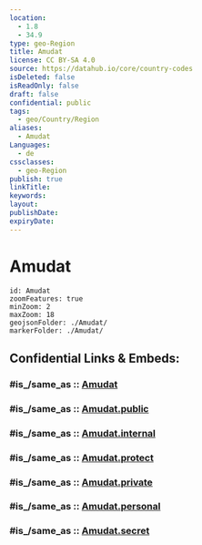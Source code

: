 ```yaml
---
location:
  - 1.8
  - 34.9
type: geo-Region
title: Amudat
license: CC BY-SA 4.0
source: https://datahub.io/core/country-codes
isDeleted: false
isReadOnly: false
draft: false
confidential: public
tags:
  - geo/Country/Region
aliases:
  - Amudat
Languages:
  - de
cssclasses:
  - geo-Region
publish: true
linkTitle:
keywords:
layout:
publishDate:
expiryDate:
---
```


# Amudat

```leaflet
id: Amudat
zoomFeatures: true 
minZoom: 2 
maxZoom: 18
geojsonFolder: ./Amudat/
markerFolder: ./Amudat/
```


## Confidential Links & Embeds: 

### #is_/same_as :: [Amudat](/_Standards/Earth/Continent/Africa/Africa~Central/Uganda/regions~Uganda/Uganda~North/Amudat.md) 

### #is_/same_as :: [Amudat.public](/_public/Earth/Continent/Africa/Africa~Central/Uganda/regions~Uganda/Uganda~North/Amudat.public.md) 

### #is_/same_as :: [Amudat.internal](/_internal/Earth/Continent/Africa/Africa~Central/Uganda/regions~Uganda/Uganda~North/Amudat.internal.md) 

### #is_/same_as :: [Amudat.protect](/_protect/Earth/Continent/Africa/Africa~Central/Uganda/regions~Uganda/Uganda~North/Amudat.protect.md) 

### #is_/same_as :: [Amudat.private](/_private/Earth/Continent/Africa/Africa~Central/Uganda/regions~Uganda/Uganda~North/Amudat.private.md) 

### #is_/same_as :: [Amudat.personal](/_personal/Earth/Continent/Africa/Africa~Central/Uganda/regions~Uganda/Uganda~North/Amudat.personal.md) 

### #is_/same_as :: [Amudat.secret](/_secret/Earth/Continent/Africa/Africa~Central/Uganda/regions~Uganda/Uganda~North/Amudat.secret.md)

